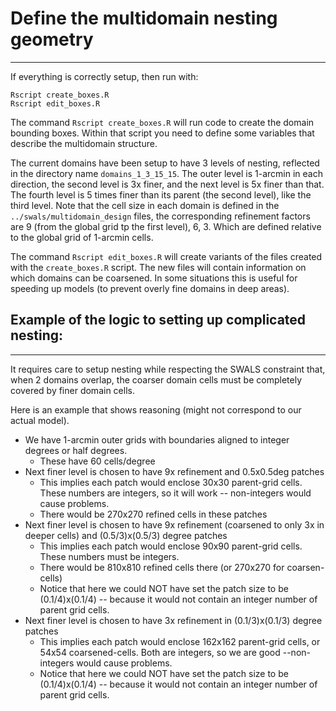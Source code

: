 # Define the multidomain nesting geometry
----------------------------------------

If everything is correctly setup, then run with:
```
Rscript create_boxes.R
Rscript edit_boxes.R
```

The command `Rscript create_boxes.R` will run code to create the domain
bounding boxes. Within that script you need to define some variables that
describe the multidomain structure.

The current domains have been setup to have 3 levels of nesting, reflected in
the directory name `domains_1_3_15_15`. The outer level is 1-arcmin in each
direction, the second level is 3x finer, and the next level is 5x finer than
that. The fourth level is 5 times finer than its parent (the second level),
like the third level. Note that the cell size in each domain is defined in the
`../swals/multidomain_design` files, the corresponding refinement factors are 9
(from the global grid tp the first level), 6, 3. Which are defined relative to
the global grid of 1-arcmin cells.

The command `Rscript edit_boxes.R` will create variants of the files created
with the `create_boxes.R` script. The new files will contain information on
which domains can be coarsened. In some situations this is useful for speeding
up models (to prevent overly fine domains in deep areas).



## Example of the logic to setting up complicated nesting:
----------------------------------------------------------

It requires care to setup nesting while respecting the SWALS constraint that,
when 2 domains overlap, the coarser domain cells must be completely covered by
finer domain cells. 

Here is an example that shows reasoning (might not correspond to our actual model).

* We have 1-arcmin outer grids with boundaries aligned to integer degrees or half degrees.
    * These have 60 cells/degree
* Next finer level is chosen to have 9x refinement and 0.5x0.5deg patches
    * This implies each patch would enclose 30x30 parent-grid cells. These numbers are integers, so it will work -- non-integers would cause problems. 
    * There would be 270x270 refined cells in these patches
* Next finer level is chosen to have 9x refinement (coarsened to only 3x in deeper cells) and (0.5/3)x(0.5/3) degree patches
    * This implies each patch would enclose 90x90 parent-grid cells. These numbers must be integers.
    * There would be 810x810 refined cells there (or 270x270 for coarsen-cells)
    * Notice that here we could NOT have set the patch size to be (0.1/4)x(0.1/4) -- because it would not contain an integer number of parent grid cells. 
* Next finer level is chosen to have 3x refinement in (0.1/3)x(0.1/3) degree patches
    * This implies each patch would enclose 162x162 parent-grid cells, or 54x54 coarsened-cells. Both are integers, so we are good --non-integers would cause problems.
    * Notice that here we could NOT have set the patch size to be (0.1/4)x(0.1/4) -- because it would not contain an integer number of parent grid cells.


